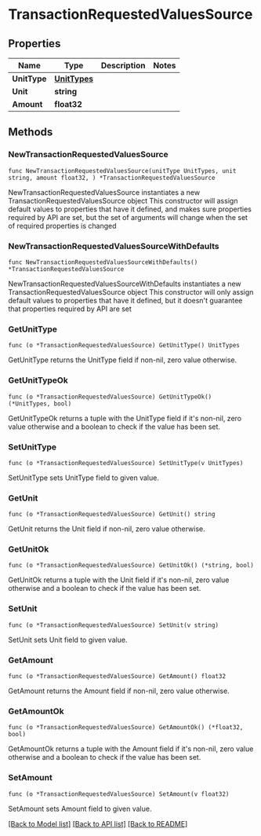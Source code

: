 # TransactionRequestedValuesSource

## Properties

Name | Type | Description | Notes
------------ | ------------- | ------------- | -------------
**UnitType** | [**UnitTypes**](UnitTypes.md) |  | 
**Unit** | **string** |  | 
**Amount** | **float32** |  | 

## Methods

### NewTransactionRequestedValuesSource

`func NewTransactionRequestedValuesSource(unitType UnitTypes, unit string, amount float32, ) *TransactionRequestedValuesSource`

NewTransactionRequestedValuesSource instantiates a new TransactionRequestedValuesSource object
This constructor will assign default values to properties that have it defined,
and makes sure properties required by API are set, but the set of arguments
will change when the set of required properties is changed

### NewTransactionRequestedValuesSourceWithDefaults

`func NewTransactionRequestedValuesSourceWithDefaults() *TransactionRequestedValuesSource`

NewTransactionRequestedValuesSourceWithDefaults instantiates a new TransactionRequestedValuesSource object
This constructor will only assign default values to properties that have it defined,
but it doesn't guarantee that properties required by API are set

### GetUnitType

`func (o *TransactionRequestedValuesSource) GetUnitType() UnitTypes`

GetUnitType returns the UnitType field if non-nil, zero value otherwise.

### GetUnitTypeOk

`func (o *TransactionRequestedValuesSource) GetUnitTypeOk() (*UnitTypes, bool)`

GetUnitTypeOk returns a tuple with the UnitType field if it's non-nil, zero value otherwise
and a boolean to check if the value has been set.

### SetUnitType

`func (o *TransactionRequestedValuesSource) SetUnitType(v UnitTypes)`

SetUnitType sets UnitType field to given value.


### GetUnit

`func (o *TransactionRequestedValuesSource) GetUnit() string`

GetUnit returns the Unit field if non-nil, zero value otherwise.

### GetUnitOk

`func (o *TransactionRequestedValuesSource) GetUnitOk() (*string, bool)`

GetUnitOk returns a tuple with the Unit field if it's non-nil, zero value otherwise
and a boolean to check if the value has been set.

### SetUnit

`func (o *TransactionRequestedValuesSource) SetUnit(v string)`

SetUnit sets Unit field to given value.


### GetAmount

`func (o *TransactionRequestedValuesSource) GetAmount() float32`

GetAmount returns the Amount field if non-nil, zero value otherwise.

### GetAmountOk

`func (o *TransactionRequestedValuesSource) GetAmountOk() (*float32, bool)`

GetAmountOk returns a tuple with the Amount field if it's non-nil, zero value otherwise
and a boolean to check if the value has been set.

### SetAmount

`func (o *TransactionRequestedValuesSource) SetAmount(v float32)`

SetAmount sets Amount field to given value.



[[Back to Model list]](../README.md#documentation-for-models) [[Back to API list]](../README.md#documentation-for-api-endpoints) [[Back to README]](../README.md)


